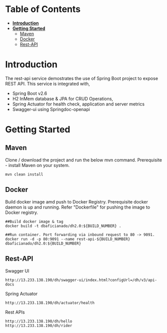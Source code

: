 # Table of Contents
- [**Introduction**](#introduction)
- [**Getting Started**](#getting-started)
    - [Maven](#maven)
    - [Docker](#docker)
    - [Rest-API](#rest-api)

# **Introduction**
The rest-api service demostrates the use of Spring Boot project to expose REST API.
This service is integrated with,
*  Spring Boot v2.6
*  H2 InMem database & JPA for CRUD Operations,
*  Spring Actuator for health check, application and server metrics
*  Swagger-ui using Springdoc-openapi

# **Getting Started**

## Maven
Clone / download the project and run the below mvn command. Prerequisite - install Maven on your system.

```
mvn clean install
```

## Docker
Build docker image amd push to Docker Registry. Prerequisite docker daemon is up and running.
Refer "Dockerfile" for pushing the image to Docker registry.

```
##Build docker image & tag
docker build -t dbaficianado/dh2.0:${BUILD_NUMBER} .

##Run container. Port forwarding via inbound request to 80 -> 9091.
docker run -d -p 80:9091 --name rest-api-${BUILD_NUMBER} dbaficianado/dh2.0:${BUILD_NUMBER}
```

## Rest-API

Swagger UI
```
http://13.233.138.190/dh/swagger-ui/index.html?configUrl=/dh/v3/api-docs
```
Spring Actuator
```
http://13.233.138.190/dh/actuator/health
```
Rest APIs
```
http://13.233.138.190/dh/hello
http://13.233.138.190/dh/rider
```
